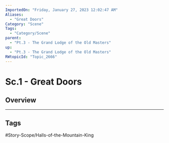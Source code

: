 ```yaml
---
ImportedOn: "Friday, January 27, 2023 12:02:47 AM"
Aliases:
  - "Great Doors"
Category: "Scene"
Tags:
  - "Category/Scene"
parent:
  - "Pt.3 - The Grand Lodge of the Old Masters"
up:
  - "Pt.3 - The Grand Lodge of the Old Masters"
RWtopicId: "Topic_2666"
---
```

# Sc.1 - Great Doors
## Overview

---
## Tags
#Story-Scope/Halls-of-the-Mountain-King

